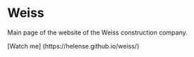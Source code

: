 <h1>Weiss</h1>
<p>Main page of the website of the Weiss construction company.</p>
[Watch me] (https://helense.github.io/weiss/)
